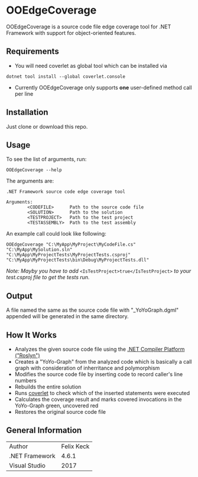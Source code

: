 # OOEdgeCoverage

OOEdgeCoverage is a source code file edge coverage tool for .NET Framework with support for object-oriented features.

## Requirements

* You will need coverlet as global tool which can be installed via
```
dotnet tool install --global coverlet.console
```

* Currently OOEdgeCoverage only supports **one** user-defined method call per line

## Installation

Just clone or download this repo.

## Usage

To see the list of arguments, run:
```
OOEdgeCoverage --help
```

The arguments are:
```
.NET Framework source code edge coverage tool

Arguments:
        <CODEFILE>      Path to the source code file
        <SOLUTION>      Path to the solution
        <TESTPROJECT>   Path to the test project
        <TESTASSEMBLY>  Path to the test assembly
```

An example call could look like following:
```
OOEdgeCoverage "C:\MyApp\MyProject\MyCodeFile.cs" "C:\MyApp\MySolution.sln" "C:\MyApp\MyProjectTests\MyProjectTests.csproj" "C:\MyApp\MyProjectTests\bin\Debug\MyProjectTests.dll"
```

_Note: Mayby you have to add_ `<IsTestProject>true</IsTestProject>` _to your test.csproj file to get the tests run._

## Output

A file named the same as the source code file with "\_YoYoGraph.dgml" appended will be generated in the same directory.

## How It Works

* Analyzes the given source code file using the [.NET Compiler Platform ("Roslyn")](https://github.com/dotnet/roslyn)
* Creates a "YoYo-Graph" from the analyzed code which is basically a call graph with consideration of inherritance and polymorphism
* Modifies the source code file by inserting code to record caller's line numbers
* Rebuilds the entire solution
* Runs [coverlet](https://github.com/tonerdo/coverlet) to check which of the inserted statements were executed
* Calculates the coverage result and marks covered invocations in the YoYo-Graph green, uncovered red
* Restores the original source code file

## General Information

|                |            |
|----------------|------------|
| Author         | Felix Keck |
| .NET Framework | 4.6.1      |
| Visual Studio  | 2017       |

